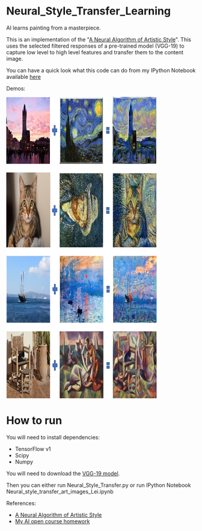 # Neural_Style_Transfer_Learning
AI learns painting from a masterpiece.

This is an implementation of the "[A Neural Algorithm of Artistic Style](http://arxiv.org/abs/1508.06576)". This uses the selected filtered responses of a pre-trained model (VGG-19) to capture low level to high level features and transfer them to the content image.

You can have a quick look what this code can do from my IPython Notebook available [here](./Neural_style_transfer_art_images_Lei.ipynb)

Demos:

<img src="good/demo3.png" width="400px" height="800px" />

# How to run

You will need to install dependencies:

- TensorFlow v1
- Scipy
- Numpy

You will need to download the [VGG-19 model](http://www.vlfeat.org/matconvnet/models/imagenet-vgg-verydeep-19.mat).

Then you can either run Neural_Style_Transfer.py or run IPython Notebook Neural_style_transfer_art_images_Lei.ipynb

References:
- [A Neural Algorithm of Artistic Style](http://arxiv.org/abs/1508.06576)
- [My AI open course homework](./Art_Generation_with_Neural_Style_Transfer_v3a_solution.ipynb)

